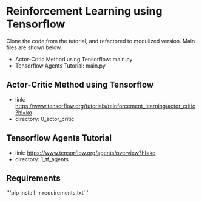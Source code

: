 # Reinforcement Learning using Tensorflow
Clone the code from the tutorial, and refactored to modulized version.
Main files are shown below.
- Actor-Critic Method using Tensorflow: main.py
- Tensorflow Agents Tutorial: main.py

## Actor-Critic Method using Tensorflow
- link: https://www.tensorflow.org/tutorials/reinforcement_learning/actor_critic?hl=ko
- directory: 0_actor_critic

## Tensorflow Agents Tutorial
- link: https://www.tensorflow.org/agents/overview?hl=ko
- directory: 1_tf_agents

## Requirements
'''pip install -r requirements.txt'''